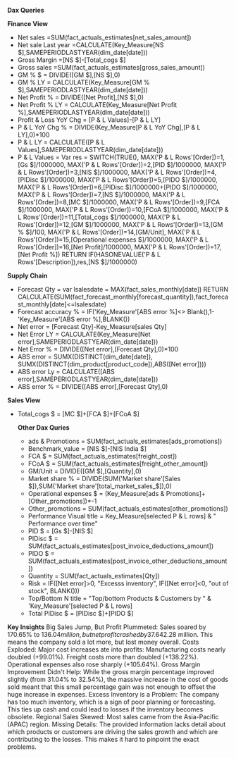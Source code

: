 **Dax Queries**

**Finance View**
- Net sales =SUM(fact_actuals_estimates[net_sales_amount])
- Net sale Last year =CALCULATE(Key_Measure[NS $],SAMEPERIODLASTYEAR(dim_date[date]))
- Gross Margin =[NS $]-[Total_cogs $]
- Gross sales =SUM(fact_actuals_estimates[gross_sales_amount])
- GM % $ = DIVIDE([GM $],[NS $],0)
- GM % LY = CALCULATE(Key_Measure[GM % $],SAMEPERIODLASTYEAR(dim_date[date]))
- Net Profit % = DIVIDE([Net Profit],[NS $],0)
- Net Profit % LY = CALCULATE(Key_Measure[Net Profit %],SAMEPERIODLASTYEAR(dim_date[date]))
- Profit & Loss YoY Chg = [P & L Values]-[P & L LY]
- P & L YoY Chg % = DIVIDE(Key_Measure[P & L YoY Chg],[P & L LY],0)*100
- P & L LY = CALCULATE([P & L Values],SAMEPERIODLASTYEAR(dim_date[date]))
- P & L Values = 
Var res = 
SWITCH(TRUE(),
MAX('P & L Rows'[Order])=1,[Gs $]/1000000,
MAX('P & L Rows'[Order])=2,[PID $]/1000000,
MAX('P & L Rows'[Order])=3,[NIS $]/1000000,
MAX('P & L Rows'[Order])=4,[PIDisc $]/1000000,
MAX('P & L Rows'[Order])=5,[PIDO $]/1000000,
MAX('P & L Rows'[Order])=6,[PIDisc $]/1000000+[PIDO $]/1000000,
MAX('P & L Rows'[Order])=7,[NS $]/1000000,
MAX('P & L Rows'[Order])=8,[MC $]/1000000,
MAX('P & L Rows'[Order])=9,[FCA $]/1000000,
MAX('P & L Rows'[Order])=10,[FCoA $]/1000000,
MAX('P & L Rows'[Order])=11,[Total_cogs $]/1000000,
MAX('P & L Rows'[Order])=12,[GM $]/1000000,
MAX('P & L Rows'[Order])=13,[GM % $]/100,
MAX('P & L Rows'[Order])=14,[GM/Unit],
MAX('P & L Rows'[Order])=15,[Operational expenses $]/1000000,
MAX('P & L Rows'[Order])=16,[Net Profit]/1000000,
MAX('P & L Rows'[Order])=17,[Net Profit %])
RETURN
IF(HASONEVALUE('P & L Rows'[Description]),res,[NS $]/1000000)


**Supply Chain**
- Forecast Qty = 
var lsalesdate = MAX(fact_sales_monthly[date])
RETURN
CALCULATE(SUM(fact_forecast_monthly[forecast_quantity]),fact_forecast_monthly[date]<=lsalesdate)
- Forecast accuracy % = IF('Key_Measure'[ABS error %]<> Blank(),1- 'Key_Measure'[ABS error %],BLANK())
- Net error = [Forecast Qty]-Key_Measure[sales Qty]
- Net Error LY = CALCULATE(Key_Measure[Net error],SAMEPERIODLASTYEAR(dim_date[date]))
- Net Error % = DIVIDE([Net error],[Forecast Qty],0)*100
- ABS error = 
SUMX(DISTINCT(dim_date[date]),
SUMX(DISTINCT(dim_product[product_code]),ABS([Net error])))
- ABS error Ly = CALCULATE([ABS error],SAMEPERIODLASTYEAR(dim_date[date]))
- ABS error % = DIVIDE([ABS error],[Forecast Qty],0)


**Sales View**
- Total_cogs $ = [MC $]+[FCA $]+[FCoA $]
  
  **Other Dax Quries**
  - ads & Promotions = SUM(fact_actuals_estimates[ads_promotions])
  - Benchmark_value = [NIS $]-[NIS India $]
  - FCA $ = SUM(fact_actuals_estimates[freight_cost])
  - FCoA $ = SUM(fact_actuals_estimates[freight_other_amount])
  - GM/Unit = DIVIDE([GM $],[Quantity],0)
  - Market share % = DIVIDE(SUM('Market share'[Sales $]),SUM('Market share'[total_market_sales_$]),0)
  - Operational expenses $ = (Key_Measure[ads & Promotions]+[Other_promotions])*-1
  - Other_promotions = SUM(fact_actuals_estimates[other_promotions])
  - Performance Visual title = Key_Measure[selected P & L rows] & " Performance over time"
  - PID $ = [Gs $]-[NIS $]
  - PIDisc $ = SUM(fact_actuals_estimates[post_invoice_deductions_amount])
  - PIDO $ = SUM(fact_actuals_estimates[post_invoice_other_deductions_amount])
  - Quantity = SUM(fact_actuals_estimates[Qty])
  - Risk = IF([Net error]>0, "Excesss inventory", IF([Net error]<0, "out of stock", BLANK()))
  - Top/Bottom N title = "Top/bottom Products & Customers by " & 'Key_Measure'[selected P & L rows]
  - Total PIDisc $ = [PIDisc $]+[PIDO $]

**Key Insights**
Big Sales Jump, But Profit Plummeted: Sales soared by 170.65% to $136.04 million, but net profit crashed by 37.64% to -$2.28 million. This means the company sold a lot more, but lost money overall.
Costs Exploded: Major cost increases ate into profits:
Manufacturing costs nearly doubled (+99.01%).
Freight costs more than doubled (+138.22%).
Operational expenses also rose sharply (+105.64%).
Gross Margin Improvement Didn't Help: While the gross margin percentage improved slightly (from 31.04% to 32.54%), the massive increase in the cost of goods sold meant that this small percentage gain was not enough to offset the huge increase in expenses.
Excess Inventory is a Problem: The company has too much inventory, which is a sign of poor planning or forecasting. This ties up cash and could lead to losses if the inventory becomes obsolete.
Regional Sales Skewed: Most sales came from the Asia-Pacific (APAC) region.
Missing Details: The provided information lacks detail about which products or customers are driving the sales growth and which are contributing to the losses. This makes it hard to pinpoint the exact problems.













